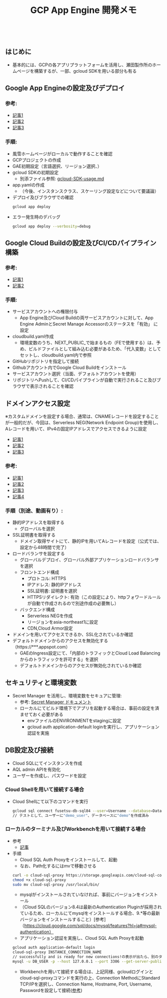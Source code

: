 <div align="center">


# GCP App Engine 開発メモ
　　
</div>
<br>

## はじめに
- 基本的には、GCPの各アプリプラットフォームを活用し、瀬田製作所のホームページを構築するが、一部、gcloud SDKを用いる部分も有る


## Google App Engineの設定及びデプロイ
### 参考:
  - [記事1](https://cloud.google.com/appengine/docs/an-overview-of-app-engine?hl=ja)
  - [記事2](https://blog.apar.jp/web/6912/)
  - [記事3](https://blog.g-gen.co.jp/entry/google-app-engine-explained)

### 手順:
- 風雪ホームページがローカルで動作することを確認
- GCPプロジェクトの作成
- GAE初期設定（言語選択、リージョン選択、）
- gcloud SDKの初期設定
  - 別添ファイル参照: [gcloud-SDK-usage.md](./gcloud-SDK-usage.md)
- app.yamlの作成
  - （今後、インスタンスクラス、スケーリング設定などについて要議論）
- デプロイ及びブラウザでの確認
  ```bash
  gcloud app deploy
  ```
- エラー発生時のデバッグ
  ```bash
  gcloud app deploy --verbosity=debug
  ```


## Google Cloud Buildの設定及びCI/CDパイプライン構築
### 参考:
  - [記事1](https://cloud.google.com/build/docs/automating-builds/create-manage-triggers?hl=ja)
  - [記事2](https://qiita.com/suzuki-navi/items/0373f479f5c6e4d98c80)

### 手順:

<!-- - サービスアカウント作成（デフォルトを用いない場合、Cloud Build関連権限付与と合わせて） -->
- サービスアカウントへの権限付与
  - App Engine及びCloud Buildの両サービスアカウントに対して、App Engine AdminとSecret Manage Accessorのステータスを「有効」 に設定
- cloudbuild.yaml作成
  - 環境変数のうち、NEXT_PUBLIC_で始まるもの（FEで使用する）は、予め、ビルドファイルとして組み込む必要があるため、「代入変数」としてセットし、cloudbuild.yaml内で参照
- GitHubリポジトリを指定して接続
- Githubアカウント内でGoogle Cloud Buildをインストール
- サービスアカウント選択（当面、デフォルトアカウントを使用）
  <!-- - デフォルトのサービスアカウントは幅広い権限が付与されているため、別途作成しアタッチすることも検討 -->
- リポジトリへPushして、CI/CDパイプラインが自動で実行されること及びブラウザで表示されることを確認


## ドメインアクセス設定
※カスタムドメインを設定する場合、通常は、CNAMEレコードを設定することが一般的だが、今回は、Serverless NEG(Network Endpoint Group)を使用し、Aレコードを用いて、IPv4の固定IPアドレスでアクセスできるように設定
<!-- - 結果、IPを用いた不正アクセスを防ぐことができる   -->
  - [記事1](https://cloud.google.com/appengine/docs/standard/mapping-custom-domains?hl=ja)
  - [記事2](https://neightbor.jp/blog/app-engine-custom-domain)
  - [記事3](https://recruit.gmo.jp/engineer/jisedai/blog/gae-domain-loadbalancer/)
### 参考:
  - [記事1](https://cloud.google.com/load-balancing/docs/negs/serverless-neg-concepts?hl=ja)
  - [記事2](https://cloud.google.com/vpc/docs/serverless-vpc-access?hl=ja)
  - [記事3](https://zenn.dev/yyykms123/articles/2021-12-24-gae-ip-restriction)
  - [記事4](https://www.youtube.com/watch?v=0CHDPaOIBks)
### 手順（別途、動画有り）:
- 静的IPアドレスを取得する
  - グローバルを選択
- SSL証明書を取得する
  - ドメイン取得サイトにて、静的IPを用いてAレコードを設定（公式では、設定から48時間で完了）
- ロードバランサを設定する
  - グローバルデプロイ、グローバル外部アプリケーションロードバランサを選択
  - フロントエンド構成
    - プロトコル: HTTPS
    - IPアドレス: 静的IPアドレス
    - SSL証明書: 証明書を選択
    - HTTPSリダイレクト: 有効（この設定により、httpフォワードルールが自動で作成されるので別途作成の必要無し）
  - バックエンド構成
    - Serverless NEGを作成
    - リージョンをasia-northeast1に設定
    - CDN,Cloud Armor設定
- ドメインを用いてアクセスできるか、SSL化されているか確認
- デフォルトドメインからのアクセスを無効化する（https://***.appspot.com）
  - GAEのIngress設定にて、「内部のトラフィックとCloud Load Balancingからのトラフィックを許可する」を選択
  - デフォルトドメインからのアクセスが無効化されているか確認


## セキュリティと環境変数
- Secret Manager を活用し、環境変数をセキュアに管理:
  - 参考: [Secret Manager ドキュメント](https://cloud.google.com/build/docs/securing-builds/use-secrets?hl=ja)
  - ローカルにてビルド環境下でアプリを起動する場合は、事前の設定を済ませておく必要がある
    - envファイルのENVIRONMENTをstagingに設定
    - gcloud auth application-default loginを実行し、アプリケーション認証を実施


## DB設定及び接続
- Cloud SQLにてインスタンスを作成
- AQL admin APIを有効化
- ユーザーを作成し、パスワードを設定
### Cloud Shellを用いて接続する場合
- Cloud Shellにて以下のコマンドを実行
  ```bash
  gcloud sql connect fusetsu-db-sql84 --user=Username --database=Database
  // テストとして、ユーザーに"demo_user"、データベースに"demo"を作成済み
  ```
### ローカルのターミナル及びWorkbenchを用いて接続する場合
- 参考
  - [記事](https://cloud.google.com/sql/docs/mysql/connect-instance-auth-proxy?hl=ja#install-proxy)
- 手順
  - Cloud SQL Auth Proxyをインストールして、起動
  - なお、Path化するにはmvで移動させる
  ```bash
  curl -o cloud-sql-proxy https://storage.googleapis.com/cloud-sql-connectors/cloud-sql-proxy/v2.7.1/cloud-sql-proxy.darwin.amd64
  chmod +x cloud-sql-proxy
  sudo mv cloud-sql-proxy /usr/local/bin/
  ```
  - mysqlがインストールされていなければ、事前にバージョンをインストール
  - （Cloud SQLのバージョン8.4は最新のAuthentication Pluginが採用されているため、ローカルにてmysqlをインストールする場合、9.*等の最新バージョンをインストールすること）[参考]（https://cloud.google.com/sql/docs/mysql/features?hl=ja#mysql-authentication）
  - アプリケーション認証を実施し、Cloud SQL Auth Proxyを起動
  ```bash
  gcloud auth application-default login
  cloud-sql-proxy INSTANCE_CONNECTION_NAME
  // successfully and is ready for new connections!の表示が出たら、別のターミナルを開いて以下のコマンドを実行
  mysql -u DB_USER -p --host 127.0.0.1 --port 3306 --get-server-public-key
  ```
  - Workbenchを用いて接続する場合は、上記同様、gcloudログインとcloud-sql-proxyコマンドを実行の上、Connection MethodにStandard TCP/IPを選択し、Connection Name, Hostname, Port, Username, Passwordを設定して接続([参考](https://cloud.google.com/sql/docs/mysql/admin-tools?hl=ja))
